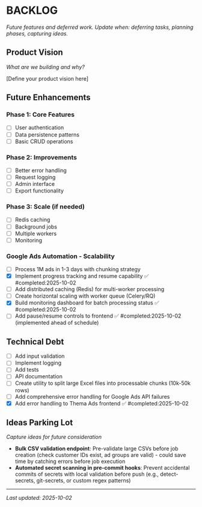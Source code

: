 # BACKLOG
_Future features and deferred work. Update when: deferring tasks, planning phases, capturing ideas._

## Product Vision
_What are we building and why?_

[Define your product vision here]

## Future Enhancements

### Phase 1: Core Features
- [ ] User authentication
- [ ] Data persistence patterns
- [ ] Basic CRUD operations

### Phase 2: Improvements
- [ ] Better error handling
- [ ] Request logging
- [ ] Admin interface
- [ ] Export functionality

### Phase 3: Scale (if needed)
- [ ] Redis caching
- [ ] Background jobs
- [ ] Multiple workers
- [ ] Monitoring

### Google Ads Automation - Scalability
- [ ] Process 1M ads in 1-3 days with chunking strategy
- [x] Implement progress tracking and resume capability ✅ #completed:2025-10-02
- [ ] Add distributed caching (Redis) for multi-worker processing
- [ ] Create horizontal scaling with worker queue (Celery/RQ)
- [x] Build monitoring dashboard for batch processing status ✅ #completed:2025-10-02
- [ ] Add pause/resume controls to frontend ✅ #completed:2025-10-02 (implemented ahead of schedule)

## Technical Debt
- [ ] Add input validation
- [ ] Implement logging
- [ ] Add tests
- [ ] API documentation
- [ ] Create utility to split large Excel files into processable chunks (10k-50k rows)
- [ ] Add comprehensive error handling for Google Ads API failures
- [x] Add error handling to Thema Ads frontend ✅ #completed:2025-10-02

## Ideas Parking Lot
_Capture ideas for future consideration_

- **Bulk CSV validation endpoint**: Pre-validate large CSVs before job creation (check customer IDs exist, ad groups are valid) - could save time by catching errors before job execution
- **Automated secret scanning in pre-commit hooks**: Prevent accidental commits of secrets with local validation before push (e.g., detect-secrets, git-secrets, or custom regex patterns)

---
_Last updated: 2025-10-02_
